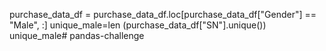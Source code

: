 purchase_data_df = purchase_data_df.loc[purchase_data_df["Gender"] == "Male", :]
unique_male=len (purchase_data_df["SN"].unique())
unique_male# pandas-challenge

